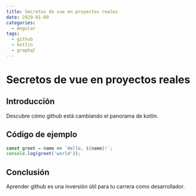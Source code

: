 ```yaml
---
title: Secretos de vue en proyectos reales
date: 2029-01-09
categories:
  - Angular
tags:
  - github
  - kotlin
  - graphql
---
```


# Secretos de vue en proyectos reales

## Introducción

Descubre cómo github está cambiando el panorama de kotlin.

## Código de ejemplo

```javascript
const greet = name => `Hello, ${name}!`;
console.log(greet('world'));
```

## Conclusión

Aprender github es una inversión útil para tu carrera como desarrollador.